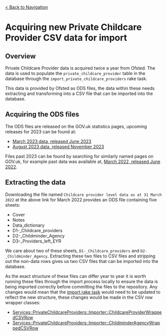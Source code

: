 [< Back to Navigation](../README.md)

# Acquiring new Private Childcare Provider CSV data for import

## Overview

Private Childcare Provider data is acquired twice a year from Ofsted. The data is used to populate the `private_childcare_provider` table in the database through the `import_private_childcare_providers` rake task.

This data is provided by Ofsted as ODS files, the data within these needs extracting and transforming into a CSV file that can be imported into the database.

## Acquiring the ODS files

The ODS files are released on the GOV.uk statistics pages, upcoming releases for 2023 can be found at:
- [March 2023 data, released June 2023](https://www.gov.uk/government/statistics/announcements/childcare-providers-and-inspections-as-at-31-march-2023)
- [August 2023 data, released November 2023](https://www.gov.uk/government/statistics/announcements/childcare-providers-and-inspections-as-at-31-august-2023)

Files past 2023 can be found by searching for similarly named pages on GOV.uk, for example past data was available at, [March 2022, released June 2022](https://www.gov.uk/government/statistics/childcare-providers-and-inspections-as-at-31-march-2022).

## Extracting the data

Downloading the file named `Childcare provider level data as at 31 March 2022` at the above link for March 2022 provides an ODS file containing five sheets:
- Cover
- Notes
- Data_dictionary
- D1-_Childcare_providers
- D2-_Childminder_Agency
- D3-_Providers_left_EYR

We care about two of these sheets, `D1-_Childcare_providers` and `D2-_Childminder_Agency`. Extracting these two files to CSV files and stripping out the non-data rows gives us two CSV files that can be imported into the database.

As the exact structure of these files can differ year to year it is worth running these files through the import process locally to ensure the data is being imported correctly before committing the files to the repository. Any changes would mean that the [import rake task](lib/tasks/private_childcare_providers.rake) would need to be updated to reflect the new structure, these changes would be made in the CSV row wrapper classes:
- [Services::PrivateChildcareProviders::Importer::ChildcareProviderWrappedCSVRow](../app/lib/services/private_childcare_providers/importer.rb)
- [Services::PrivateChildcareProviders::Importer::ChildminderAgencyWrappedCSVRow](../app/lib/services/private_childcare_providers/importer.rb)
